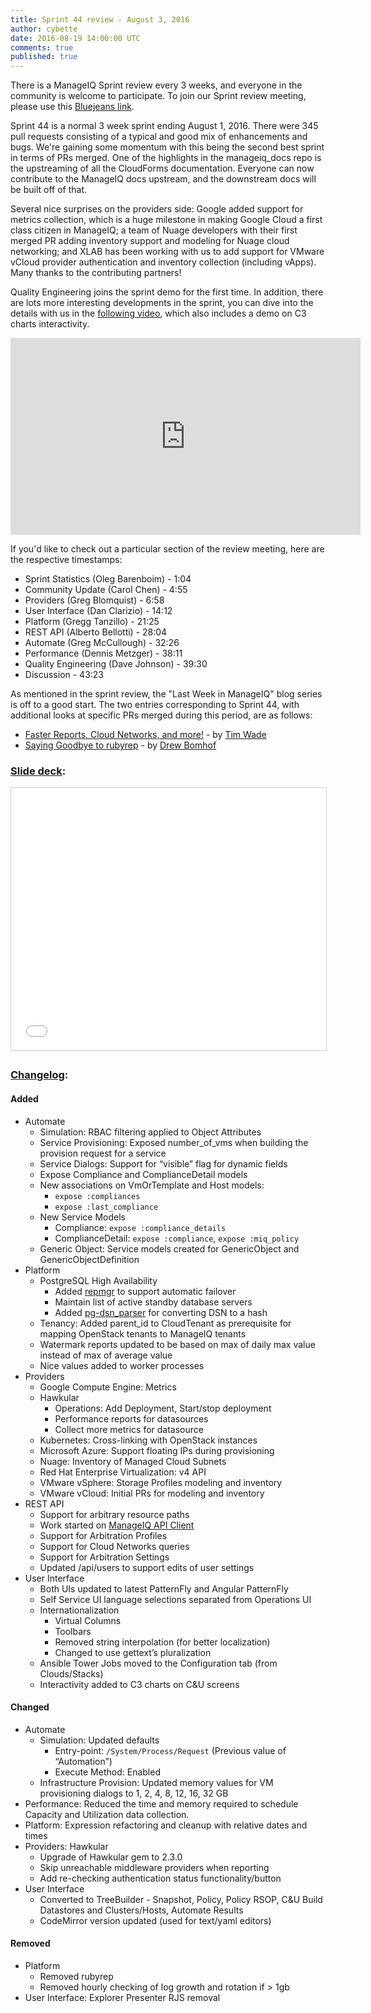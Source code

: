 ```yaml
---
title: Sprint 44 review - August 3, 2016
author: cybette
date: 2016-08-19 14:00:00 UTC
comments: true
published: true
---
```


There is a ManageIQ Sprint review every 3 weeks, and everyone in the community is welcome to participate. To join our Sprint review meeting, please use this [Bluejeans link](https://bluejeans.com/5927041376/).

Sprint 44 is a normal 3 week sprint ending August 1, 2016. There were 345 pull requests consisting of a typical and good mix of enhancements and bugs. We're gaining some momentum with this being the second best sprint in terms of PRs merged. One of the highlights in the manageiq\_docs repo is the upstreaming of all the CloudForms documentation. Everyone can now contribute to the ManageIQ docs upstream, and the downstream docs will be built off of that.

Several nice surprises on the providers side: Google added support for metrics collection, which is a huge milestone in making Google Cloud a first class citizen in ManageIQ; a team of Nuage developers with their first merged PR adding inventory support and modeling for Nuage cloud networking; and XLAB has been working with us to add support for VMware vCloud provider authentication and inventory collection (including vApps). Many thanks to the contributing partners!

Quality Engineering joins the sprint demo for the first time. In addition, there are lots more interesting developments in the sprint, you can dive into the details with us in the [following video](https://www.youtube.com/watch?v=Fb9RiS3nj9c), which also includes a demo on C3 charts interactivity.

<iframe width="560" height="315" src="https://www.youtube.com/embed/Fb9RiS3nj9c" frameborder="0" allowfullscreen></iframe>

If you'd like to check out a particular section of the review meeting, here are the respective timestamps:

* Sprint Statistics (Oleg Barenboim) - 1:04
* Community Update (Carol Chen) - 4:55
* Providers (Greg Blomquist) - 6:58
* User Interface (Dan Clarizio) - 14:12
* Platform (Gregg Tanzillo) - 21:25
* REST API (Alberto Bellotti) - 28:04
* Automate (Greg McCullough) - 32:26
* Performance (Dennis Metzger) - 38:11
* Quality Engineering (Dave Johnson) - 39:30
* Discussion - 43:23

As mentioned in the sprint review, the "Last Week in ManageIQ" blog series is off to a good start. The two entries corresponding to Sprint 44, with additional looks at specific PRs merged during this period, are as follows:

* [Faster Reports, Cloud Networks, and more!](http://manageiq.org/blog/2016/07/last-week-in-manageiq-faster-reports-cloud-networks-and-more/) - by [Tim Wade](https://twitter.com/imtayadeway)
* [Saying Goodbye to rubyrep](http://manageiq.org/blog/2016/08/last-week-in-manageiq-saying-goodbye-to-rubyrep/) - by [Drew Bomhof](https://github.com/syncrou)

### [Slide deck](http://www.slideshare.net/ManageIQ/sprint-44-review):

<iframe src="//www.slideshare.net/slideshow/embed_code/key/KVtlIpuZIZyTMb" width="510" height="420" frameborder="0" marginwidth="0" marginheight="0" scrolling="no" style="border:1px solid #CCC; border-width:1px; margin-bottom:5px; max-width: 100%;" allowfullscreen> </iframe> 

### [Changelog](http://manageiq.org/community/changelog/):

#### Added

* Automate
  - Simulation: RBAC filtering applied to Object Attributes
  - Service Provisioning: Exposed number_of_vms when building the provision request for a service
  - Service Dialogs: Support for “visible” flag for dynamic fields
  - Expose Compliance and ComplianceDetail models
  - New associations on VmOrTemplate and Host models:
    - `expose :compliances`
    - `expose :last_compliance`
  - New Service Models
    - Compliance: `expose :compliance_details`
    - ComplianceDetail: `expose :compliance`, `expose :miq_policy`
  - Generic Object: Service models created for GenericObject and GenericObjectDefinition
* Platform
  - PostgreSQL High Availability
    - Added [repmgr](http://repmgr.org/)  to support automatic failover
    - Maintain list of active standby database servers
    - Added [pg-dsn_parser](https://github.com/ManageIQ/pg-dsn_parser) for converting DSN to a hash
  - Tenancy: Added parent_id to CloudTenant as prerequisite for mapping OpenStack tenants to ManageIQ tenants
  - Watermark reports updated to be based on max of daily max value instead of max of average value
  - Nice values added to worker processes
* Providers
  - Google Compute Engine: Metrics
  - Hawkular
    - Operations: Add Deployment, Start/stop deployment
    - Performance reports for datasources
    - Collect more metrics for datasource
  - Kubernetes: Cross-linking with OpenStack instances
  - Microsoft Azure: Support floating IPs during provisioning
  - Nuage: Inventory of Managed Cloud Subnets
  - Red Hat Enterprise Virtualization: v4 API
  - VMware vSphere: Storage Profiles modeling and inventory
  - VMware vCloud: Initial PRs for modeling and inventory
* REST API
  - Support for arbitrary resource paths
  - Work started on [ManageIQ API Client](https://github.com/ManageIQ/manageiq-api-client)
  - Support for Arbitration Profiles
  - Support for Cloud Networks queries
  - Support for Arbitration Settings
  - Updated /api/users to support edits of user settings
* User Interface
  - Both UIs updated to latest PatternFly and Angular PatternFly
  - Self Service UI language selections separated from Operations UI
  - Internationalization
    - Virtual Columns
    - Toolbars
    - Removed string interpolation (for better localization)
    - Changed to use gettext’s pluralization
  - Ansible Tower Jobs moved to the Configuration tab (from Clouds/Stacks)
  - Interactivity added to C3 charts on C&U screens  
  
#### Changed

* Automate
  - Simulation: Updated defaults
    - Entry-point: `/System/Process/Request` (Previous value of “Automation”)
    - Execute Method: Enabled
  - Infrastructure Provision: Updated memory values for VM provisioning dialogs to 1, 2, 4, 8, 12, 16, 32 GB
* Performance: Reduced the time and memory required to schedule Capacity and Utilization data collection.
* Platform: Expression refactoring and cleanup with relative dates and times
* Providers: Hawkular
  - Upgrade of Hawkular gem to 2.3.0
  - Skip unreachable middleware providers when reporting
  - Add re-checking authentication status functionality/button
* User Interface
  - Converted to TreeBuilder - Snapshot, Policy, Policy RSOP, C&U Build Datastores and Clusters/Hosts, Automate Results
  - CodeMirror version updated (used for text/yaml editors)

#### Removed

* Platform
  - Removed rubyrep
  - Removed hourly checking of log growth and rotation if > 1gb
* User Interface: Explorer Presenter RJS removal